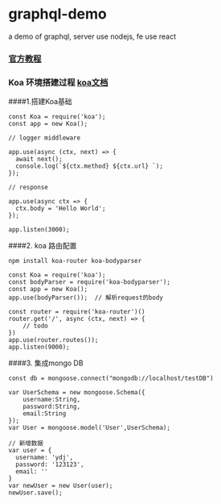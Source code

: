 # graphql-demo
a demo of graphql, server use nodejs, fe use react 

 ### [官方教程](https://graphql.cn/learn/)

### Koa 环境搭建过程  [koa文档](https://koa.bootcss.com/)
####1.搭建Koa基础

```
const Koa = require('koa');
const app = new Koa();

// logger middleware

app.use(async (ctx, next) => {
  await next();
  console.log(`${ctx.method} ${ctx.url} `);
});

// response

app.use(async ctx => {
  ctx.body = 'Hello World';
});

app.listen(3000);
```

####2. koa 路由配置
```
npm install koa-router koa-bodyparser
```

```
const Koa = require('koa');
const bodyParser = require('koa-bodyparser');
const app = new Koa();
app.use(bodyParser());  // 解析request的body

const router = require('koa-router')()
router.get('/', async (ctx, next) => {
	// todo
})
app.use(router.routes());
app.listen(9000);

```

####3. 集成mongo DB
```
const db = mongoose.connect("mongodb://localhost/testDB")

var UserSchema = new mongoose.Schema({
    username:String,
    password:String,
    email:String
});
var User = mongoose.model('User',UserSchema);

// 新增数据
var user = {
  username: 'ydj',
  password: '123123',
  email: ''
}
var newUser = new User(user);
newUser.save();


```